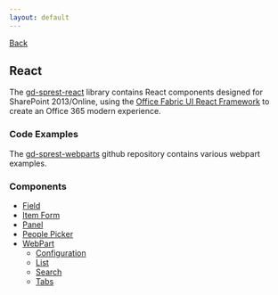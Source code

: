 ```yaml
---
layout: default
---
```

[Back](/)
## React
The [gd-sprest-react](https://github.com/gunjandatta/sprest-react) library contains React components designed for SharePoint 2013/Online, using the [Office Fabric UI React Framework](https://dev.office.com/fabric) to create an Office 365 modern experience.
### Code Examples
The [gd-sprest-webparts](https://github.com/gunjandatta/sprest-webparts) github repository contains various webpart examples.
### Components
- [Field](field)
- [Item Form](item-form)
- [Panel](panel)
- [People Picker](people-picker)
- [WebPart](wp)
    - [Configuration](wp-cfg)
    - [List](wp-list)
    - [Search](wp-search)
    - [Tabs](wp-tabs)
